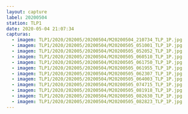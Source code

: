 ```yaml
---
layout: capture
label: 20200504
station: TLP1
date: 2020-05-04 21:07:34
capturas:
  - imagem: TLP1/2020/202005/20200504/M20200504_210734_TLP_1P.jpg
  - imagem: TLP1/2020/202005/20200504/M20200505_051001_TLP_1P.jpg
  - imagem: TLP1/2020/202005/20200504/M20200505_052052_TLP_1P.jpg
  - imagem: TLP1/2020/202005/20200504/M20200505_060510_TLP_1P.jpg
  - imagem: TLP1/2020/202005/20200504/M20200505_061750_TLP_1P.jpg
  - imagem: TLP1/2020/202005/20200504/M20200505_061955_TLP_1P.jpg
  - imagem: TLP1/2020/202005/20200504/M20200505_062307_TLP_1P.jpg
  - imagem: TLP1/2020/202005/20200504/M20200505_064003_TLP_1P.jpg
  - imagem: TLP1/2020/202005/20200504/M20200505_074715_TLP_1P.jpg
  - imagem: TLP1/2020/202005/20200504/M20200505_081918_TLP_1P.jpg
  - imagem: TLP1/2020/202005/20200504/M20200505_082630_TLP_1P.jpg
  - imagem: TLP1/2020/202005/20200504/M20200505_082823_TLP_1P.jpg
---
```

